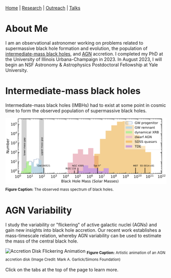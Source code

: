 [Home](/index.md) | [Research](/research.md) | [Outreach](/research.md) | [Talks](/talks.md)

# About Me

I am an observational astronomer working on problems related to supermassive black hole formation and evolution, the population of [intermediate-mass black holes](https://en.wikipedia.org/wiki/Intermediate-mass_black_hole), and [AGN](https://en.wikipedia.org/wiki/Active_galactic_nucleus) accretion. I completed my PhD at the University of Illinois Urbana-Champaign in 2023. In August 2023, I will begin an NSF Astronomy & Astrophysics Postdoctoral Fellowship at Yale University. 


# Intermediate-mass black holes

Intermediate-mass black holes (IMBHs) had to exist at some point in cosmic time to form the observed population of supermassive black holes.

![Observed black hole mass spectrum](assets/bh_mass_det_spectrum.jpg)
<sub>__Figure Caption:__ The observed mass spectrum of black holes.<sub>

# AGN Variability

I study the variability or "flickering" of active galactic nuclei (AGNs) and gain new insights into black hole accretion. Our recent work establishes a mass-timescale relation, whereby AGN variability can be used to estimate the mass of the central black hole. 

![Accretion Disk Flickering Animation](assets/ad_anim.gif)
<sub>__Figure Caption:__ Artistic animation of an AGN accretion disk (Image Credit: Mark A. Garlick/Simons Foundation)<sub>

Click on the tabs at the top of the page to learn more.
